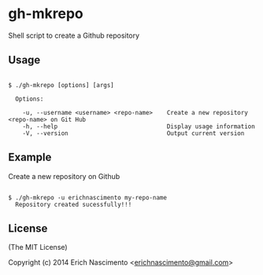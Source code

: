 # gh-mkrepo
Shell script to create a Github repository

## Usage

```

$ ./gh-mkrepo [options] [args]

  Options:

    -u, --username <username> <repo-name>    Create a new repository <repo-name> on Git Hub
    -h, --help                               Display usage information
    -V, --version                            Output current version

```

## Example
Create a new repository on Github

```

$ ./gh-mkrepo -u erichnascimento my-repo-name
  Repository created sucessfully!!!

```
## License

(The MIT License)

Copyright (c) 2014 Erich Nascimento &lt;erichnascimento@gmail.com&gt;
